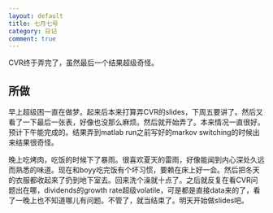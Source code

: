 ```yaml
---
layout: default
title: 七月七号
category: 日记
comment: true
---
```

CVR终于弄完了，虽然最后一个结果超级奇怪。
## 所做
早上超级困一直在做梦。起来后本来打算弄CVR的slides，下周五要讲了。然后又看了一下最后一张表，好像也没那么麻烦。然后就开始弄了。本来情况一直很好。预计下午能完成的。结果弄到matlab run之前写好的markov switching的时候出来结果很奇怪。

晚上吃烤肉，吃饭的时候下了暴雨。很喜欢夏天的雷雨，好像能闻到内心深处久远而熟悉的味道。现在和boyy吃完饭有个坏习惯，要赖在床上好一会。然后把冬天的衣服都收起来了扔到地下室去。回来洗个澡就十点了。之后就反复在看CVR问题出在哪，dividends的growth rate超级volatile，可是都是直接data来的了，看了一晚上也不知道哪儿有问题。不管了，就当结束了。明天开始做slides吧。



